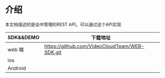 # 介绍

本文档描述的是会中管理的REST API。可以通过这个API实现

| SDK&&DEMO | 下载地址                                      |
| --------- | --------------------------------------------- |
| web 端    | https://github.com/VideoCloudTeam/WEB-SDK.git |
| ios       |                                               |
| Android   |                                               |
